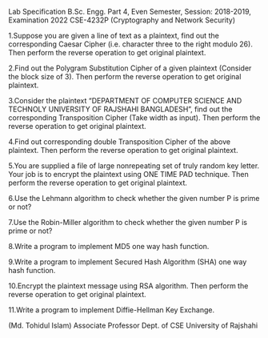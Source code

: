 Lab Specification
B.Sc. Engg. Part 4, Even Semester, Session: 2018-2019, Examination 2022
CSE-4232P (Cryptography and Network Security)



1.Suppose you are given a line of text as a plaintext, find out the corresponding Caesar Cipher (i.e. character three to the right modulo 26). Then perform the reverse operation to get original plaintext.

2.Find out the Polygram Substitution Cipher of a given plaintext (Consider the block size of 3). Then perform the reverse operation to get original plaintext. 

3.Consider the plaintext “DEPARTMENT OF COMPUTER SCIENCE AND TECHNOLY UNIVERSITY OF RAJSHAHI BANGLADESH”, find out the corresponding Transposition Cipher (Take width as input). Then perform the reverse operation to get original plaintext.

4.Find out corresponding double Transposition Cipher of the above plaintext. Then perform the reverse operation to get original plaintext.

5.You are supplied a file of large nonrepeating set of truly random key letter. Your job is to encrypt the plaintext using ONE TIME PAD technique. Then perform the reverse operation to get original plaintext.

6.Use the Lehmann algorithm to check whether the given number P is prime or not?

7.Use the Robin-Miller algorithm to check whether the given number P is prime or not?  

8.Write a program to implement MD5 one way hash function.

9.Write a program to implement Secured Hash Algorithm (SHA) one way hash function.

10.Encrypt the plaintext message using RSA algorithm. Then perform the reverse operation to get original plaintext.

11.Write a program to implement Diffie-Hellman Key Exchange.













(Md. Tohidul Islam)
Associate Professor
Dept. of CSE
University of Rajshahi
